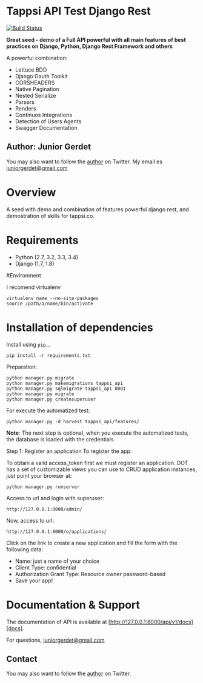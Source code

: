 # Tappsi API Test Django Rest
[![Build Status](https://travis-ci.org/juniorgerdet/tappsi_test.png)](https://travis-ci.org/juniorgerdet/tappsi_test)

**Great seed - demo of a Full API powerful with all main features of best practices on Django, Python, Django Rest Framework and others**

A powerful combination:

* Lettuce BDD
* Django Oauth Toolkit
* CORSHEADERS
* Native Pagination
* Nested Serialize
* Parsers
* Renders
* Continuos Integrations
* Detection of Users Agents
* Swagger Documentation

## Author: Junior Gerdet

You may also want to follow the [author](https://twitter.com/juniorgerdet) on Twitter. My email es juniorgerdet@gmail.com

# Overview

A seed with demo and combination of features powerful django rest, and demostration of skills for tappsi.co.

# Requirements

* Python (2.7, 3.2, 3.3, 3.4)
* Django (1.7, 1.8)

#Environment

I recomend virtualenv

    virtualenv name --no-site-packages
    source /path/a/name/bin/activate
    

# Installation of dependencies

Install using `pip`...

    pip install -r requirements.txt

Preparation:

    python manager.py migrate
    python manager.py makemigrations tappsi_api
    python manager.py sqlmigrate tappsi_api 0001 
    python manager.py migrate
    python manager.py createsuperuser
    
For execute the automatized test:

    python manager.py -d harvest tappsi_api/features/


**Note**:   The next step is optional, when you execute the automatized tests, the database is loaded with the credentials.

Step 1: Register an application
To register the app:

  To obtain a valid access_token first we must register an application. DOT has a set of customizable views you can use to CRUD application instances, just point your browser at:

    python manager.py runserver 
    
  Access to url and login with superuser:

    http://127.0.0.1:8000/admin/
    
  Now, access to url:

    http://127.0.0.1:8000/o/applications/
  
Click on the link to create a new application and fill the form with the following data:

* Name: just a name of your choice
* Client Type: confidential
* Authorization Grant Type: Resource owner password-based
* Save your app!

# Documentation & Support

The documentation of API is available at [http://127.0.0.1:8000/api/v1/docs][docs].

For questions, juniorgerdet@gmail.com

## Contact

You may also want to follow the [author](https://twitter.com/juniorgerdet) on Twitter.
